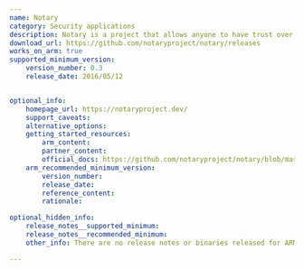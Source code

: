 ```yaml
---
name: Notary
category: Security applications
description: Notary is a project that allows anyone to have trust over arbitrary collections of data.
download_url: https://github.com/notaryproject/notary/releases
works_on_arm: true
supported_minimum_version:
    version_number: 0.3
    release_date: 2016/05/12


optional_info:
    homepage_url: https://notaryproject.dev/
    support_caveats:
    alternative_options:
    getting_started_resources:
        arm_content:
        partner_content:
        official_docs: https://github.com/notaryproject/notary/blob/master/docs/getting_started.md
    arm_recommended_minimum_version:
        version_number:
        release_date:
        reference_content:
        rationale:

optional_hidden_info:
    release_notes__supported_minimum:
    release_notes__recommended_minimum:
    other_info: There are no release notes or binaries released for ARM64. However, ARM64 binaries can be built from version v0.3.

---
```

